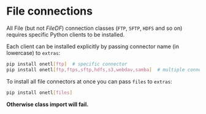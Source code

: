 <a id="install-files"></a>

# File connections

All File (but not *FileDF*) connection classes (`FTP`,  `SFTP`, `HDFS` and so on) requires specific Python clients to be installed.

Each client can be installed explicitly by passing connector name (in lowercase) to `extras`:

```bash
pip install onetl[ftp]  # specific connector
pip install onetl[ftp,ftps,sftp,hdfs,s3,webdav,samba]  # multiple connectors
```

To install all file connectors at once you can pass `files` to `extras`:

```bash
pip install onetl[files]
```

**Otherwise class import will fail.**
